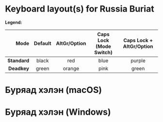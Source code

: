 # Keyboard layout(s) for Russia Buriat

**Legend:**

| Mode       | Default | AltGr/Option | Caps Lock (Mode Switch) | Caps Lock + AltGr/Option |
| ----------:|:-------:|:------------:|:-----------------------:|:------------------------:|
|**Standard**| black   | red          | blue                    | purple                   |
|**Deadkey** | green   | orange       | pink                    | green                    |


# Буряад хэлэн (macOS)

  

# Буряад хэлэн (Windows)

  
